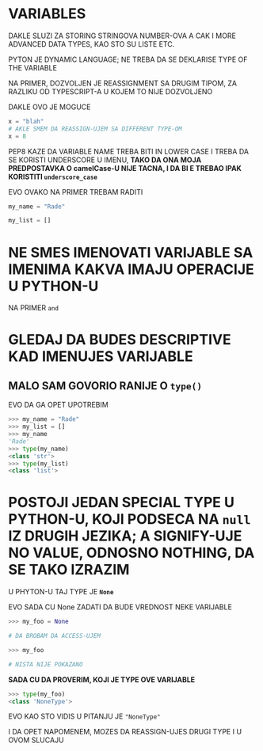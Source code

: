 # VARIABLES

DAKLE SLUZI ZA STORING STRINGOVA NUMBER-OVA A CAK I MORE ADVANCED DATA TYPES, KAO STO SU LISTE ETC.

PYTON JE DYNAMIC LANGUAGE; NE TREBA DA SE DEKLARISE TYPE OF THE VARIABLE

NA PRIMER, DOZVOLJEN JE REASSIGNMENT SA DRUGIM TIPOM, ZA RAZLIKU OD TYPESCRIPT-A U KOJEM TO NIJE DOZVOLJENO

DAKLE OVO JE MOGUCE

```py
x = "blah"
# AKLE SMEM DA REASSIGN-UJEM SA DIFFERENT TYPE-OM
x = 8
```

PEP8 KAZE DA VARIABLE NAME TREBA BITI IN LOWER CASE I TREBA DA SE KORISTI UNDERSCORE U IMENU, **TAKO DA ONA MOJA PREDPOSTAVKA O camelCase-U NIJE TACNA, I DA BI E TREBAO IPAK KORISTITI `underscore_case`**

EVO OVAKO NA PRIMER TREBAM RADITI

```py
my_name = "Rade"

my_list = []
```

# NE SMES IMENOVATI VARIJABLE SA IMENIMA KAKVA IMAJU OPERACIJE U PYTHON-U

NA PRIMER `and`

# GLEDAJ DA BUDES DESCRIPTIVE KAD IMENUJES VARIJABLE

## MALO SAM GOVORIO RANIJE O `type()`

EVO DA GA OPET UPOTREBIM

```py
>>> my_name = "Rade"
>>> my_list = []
>>> my_name
'Rade'
>>> type(my_name)
<class 'str'>
>>> type(my_list)
<class 'list'>
```

# POSTOJI JEDAN SPECIAL TYPE U PYTHON-U, KOJI PODSECA NA `null` IZ DRUGIH JEZIKA; A SIGNIFY-UJE NO VALUE, ODNOSNO NOTHING, DA SE TAKO IZRAZIM

U PHYTON-U TAJ TYPE JE **`None`**

EVO SADA CU None ZADATI DA BUDE VREDNOST NEKE VARIJABLE

```py
>>> my_foo = None

# DA BROBAM DA ACCESS-UJEM

>>> my_foo

# NISTA NIJE POKAZANO
```

**SADA CU DA PROVERIM, KOJI JE TYPE OVE VARIJABLE**

```py
>>> type(my_foo)
<class 'NoneType'>
```

EVO KAO STO VIDIS U PITANJU JE `"NoneType"`

I DA OPET NAPOMENEM, MOZES DA REASSIGN-UJES DRUGI TYPE I U OVOM SLUCAJU